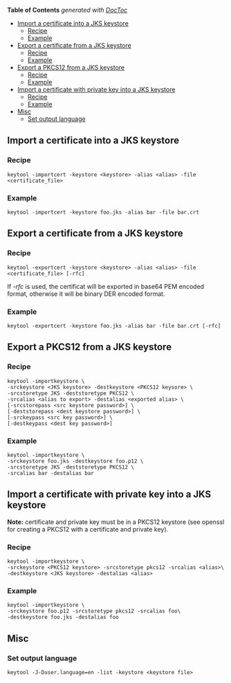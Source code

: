 <!-- START doctoc generated TOC please keep comment here to allow auto update -->
<!-- DON'T EDIT THIS SECTION, INSTEAD RE-RUN doctoc TO UPDATE -->
**Table of Contents**  *generated with [DocToc](https://github.com/thlorenz/doctoc)*

- [Import a certificate into a JKS keystore](#import-a-certificate-into-a-jks-keystore)
  - [Recipe](#recipe)
  - [Example](#example)
- [Export a certificate from a JKS keystore](#export-a-certificate-from-a-jks-keystore)
  - [Recipe](#recipe-1)
  - [Example](#example-1)
- [Export a PKCS12 from a JKS keystore](#export-a-pkcs12-from-a-jks-keystore)
  - [Recipe](#recipe-2)
  - [Example](#example-2)
- [Import a certificate with private key into a JKS keystore](#import-a-certificate-with-private-key-into-a-jks-keystore)
  - [Recipe](#recipe-3)
  - [Example](#example-3)
- [Misc](#misc)
  - [Set output language](#set-output-language)

<!-- END doctoc generated TOC please keep comment here to allow auto update -->

## Import a certificate into a JKS keystore
### Recipe

    keytool -importcert -keystore <keystore> -alias <alias> -file <certificate_file>

### Example

    keytool -importcert -keystore foo.jks -alias bar -file bar.crt

## Export a certificate from a JKS keystore
### Recipe

    keytool -exportcert -keystore <keystore> -alias <alias> -file <certificate_file> [-rfc]

If _-rfc_ is used, the certificat will be exported in base64 PEM encoded format, otherwise it will be binary DER encoded format.

### Example

    keytool -exportcert -keystore foo.jks -alias bar -file bar.crt [-rfc]

## Export a PKCS12 from a JKS keystore
### Recipe

    keytool -importkeystore \
    -srckeystore <JKS keystore> -destkeystore <PKCS12 keysore> \
    -srcstoretype JKS -deststoretype PKCS12 \
    -srcalias <alias to export> -destalias <exported alias> \
    [-srcstorepass <src keystore password>] \
    [-deststorepass <dest keystore password>] \
    [-srckeypass <src key password>] \
    [-destkeypass <dest key password>]

### Example

    keytool -importkeystore \
    -srckeystore foo.jks -destkeystore foo.p12 \
    -srcstoretype JKS -deststoretype PKCS12 \
    -srcalias bar -destalias bar

## Import a certificate with private key into a JKS keystore
__Note:__ certificate and private key must be in a PKCS12 keystore (see openssl for creating a PKCS12 with a certificate and private key).

### Recipe

    keytool -importkeystore \
    -srckeystore <PKCS12 keystore> -srcstoretype pkcs12 -srcalias <alias>\
    -destkeystore <JKS keystore> -destalias <alias>

### Example

    keytool -importkeystore \
    -srckeystore foo.p12 -srcstoretype pkcs12 -srcalias foo\
    -destkeystore foo.jks -destalias foo

## Misc
### Set output language

    keytool -J-Duser.language=en -list -keystore <keystore file>